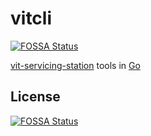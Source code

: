# vitcli
[![FOSSA Status](https://app.fossa.com/api/projects/git%2Bgithub.com%2Frinor%2Fvitcli.svg?type=shield)](https://app.fossa.com/projects/git%2Bgithub.com%2Frinor%2Fvitcli?ref=badge_shield)


[vit-servicing-station](https://github.com/input-output-hk/vit-servicing-station) tools in [Go](https://golang.org/)


## License
[![FOSSA Status](https://app.fossa.com/api/projects/git%2Bgithub.com%2Frinor%2Fvitcli.svg?type=large)](https://app.fossa.com/projects/git%2Bgithub.com%2Frinor%2Fvitcli?ref=badge_large)